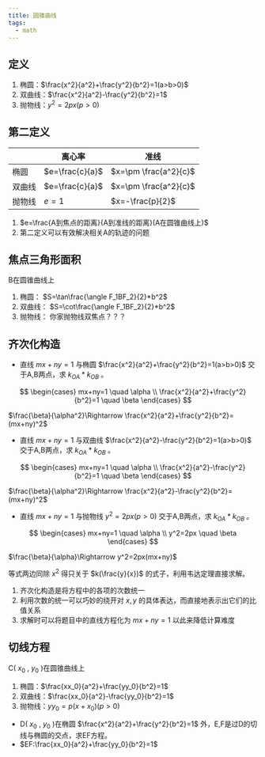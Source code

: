 ```yaml
---
title: 圆锥曲线
tags:
  - math
---
```


## 定义

1. 椭圆：$\frac{x^2}{a^2}+\frac{y^2}{b^2}=1(a>b>0)$
2. 双曲线：$\frac{x^2}{a^2}-\frac{y^2}{b^2}=1$
3. 抛物线：$y^2=2px(p>0)$

## 第二定义

||离心率|准线|
|----|----|----|
|椭圆|$e=\frac{c}{a}$|$x=\pm \frac{a^2}{c}$|
|双曲线|$e=\frac{c}{a}$|$x=\pm \frac{a^2}{c}$|
|抛物线|$e=1$|$x=-\frac{p}{2}$|

1. $e=\frac{A到焦点的距离}{A到准线的距离}(A在圆锥曲线上)$
2. 第二定义可以有效解决相关A的轨迹的问题

## 焦点三角形面积

B在圆锥曲线上

1. 椭圆： $S=\tan\frac{\angle F_1BF_2}{2}*b^2$
2. 双曲线： $S=\cot\frac{\angle F_1BF_2}{2}*b^2$
3. 抛物线： 你家抛物线双焦点？？？

## 齐次化构造

- 直线 $mx+ny=1$ 与椭圆 $\frac{x^2}{a^2}+\frac{y^2}{b^2}=1(a>b>0)$ 交于A,B两点，求 $k_{OA}*k_{OB}$ 。

$$
\begin{cases}
mx+ny=1 \quad \alpha \\
\frac{x^2}{a^2}+\frac{y^2}{b^2}=1 \quad \beta
\end{cases}
$$

$\frac{\beta}{\alpha^2}\Rightarrow \frac{x^2}{a^2}+\frac{y^2}{b^2}=(mx+ny)^2$

- 直线 $mx+ny=1$ 与双曲线 $\frac{x^2}{a^2}-\frac{y^2}{b^2}=1(a>b>0)$ 交于A,B两点，求 $k_{OA}*k_{OB}$ 。

$$
\begin{cases}
mx+ny=1 \quad \alpha \\
\frac{x^2}{a^2}-\frac{y^2}{b^2}=1 \quad \beta
\end{cases}
$$

$\frac{\beta}{\alpha^2}\Rightarrow \frac{x^2}{a^2}-\frac{y^2}{b^2}=(mx+ny)^2$

- 直线 $mx+ny=1$ 与抛物线 $y^2=2px(p>0)$ 交于A,B两点，求 $k_{OA}*k_{OB}$ 。

$$
\begin{cases}
mx+ny=1 \quad \alpha \\
y^2=2px \quad \beta
\end{cases}
$$

$\frac{\beta}{\alpha}\Rightarrow y^2=2px(mx+ny)$

等式两边同除 $x^2$ 得只关于 $k(\frac{y}{x})$ 的式子，利用韦达定理直接求解。

1. 齐次化构造是将方程中的各项的次数统一
2. 利用次数的统一可以巧妙的绕开对 $x,y$ 的具体表达，而直接地表示出它们的比值关系
3. 求解时可以将题目中的直线方程化为 $mx+ny=1$ 以此来降低计算难度

## 切线方程

C( $x_0$ , $y_0$ )在圆锥曲线上

1. 椭圆：$\frac{xx_0}{a^2}+\frac{yy_0}{b^2}=1$
2. 双曲线：$\frac{xx_0}{a^2}-\frac{yy_0}{b^2}=1$
3. 抛物线：$yy_0=p(x+x_0)(p>0)$

- D( $x_0$ , $y_0$ )在椭圆 $\frac{x^2}{a^2}+\frac{y^2}{b^2}=1$ 外，E,F是过D的切线与椭圆的交点，求EF方程。
- $EF:\frac{xx_0}{a^2}+\frac{yy_0}{b^2}=1$